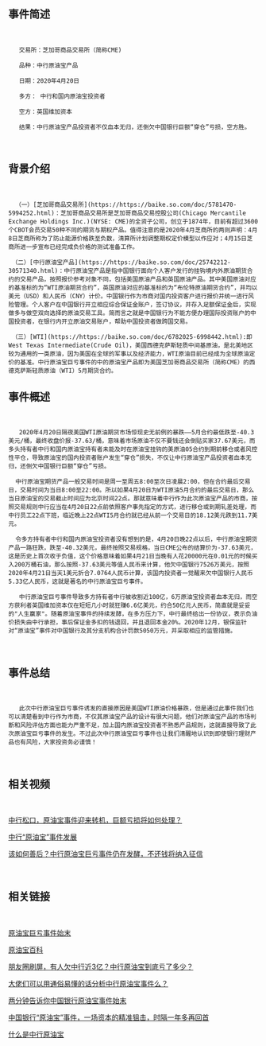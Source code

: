 ## 事件简述  

<br/>

       交易所：芝加哥商品交易所（简称CME)

       品种：中行原油宝产品

       日期：2020年4月20日  

       多方： 中行和国内原油宝投资者   

       空方：英国维加资本

       结果：中行原油宝产品投资者不仅血本无归，还倒欠中国银行巨额“穿仓”亏损，空方胜。

<br/>

## 背景介绍

<br/>

      （一）[芝加哥商品交易所](https://https://baike.so.com/doc/5781470-5994252.html)：芝加哥商品交易所是芝加哥商品交易控股公司(Chicago Mercantile Exchange Holdings Inc.)(NYSE: CME)的全资子公司，创立于1874年，目前有超过3600个CBOT会员交易50种不同的期货与期权产品。值得注意的是2020年4月芝商所的两则声明：4月8日芝商所称为了防止能源价格跌至负数，清算所计划调整期权定价模型以作应对；4月15日芝商所进一步宣布已经完成负价格的测试准备工作。

     （二）[中行原油宝产品](https://https://baike.so.com/doc/25742212-30571340.html)：中行原油宝产品是指中国银行面向个人客户发行的挂钩境内外原油期货合约的交易产品，按照报价参考对象不同，包括美国原油产品和英国原油产品。其中美国原油对应的基准标的为“WTI原油期货合约”，英国原油对应的基准标的为“布伦特原油期货合约”，并均以美元（USD）和人民币（CNY）计价。中国银行作为市商对国内投资客户进行报价并统一进行风险管理。个人客户在中国银行开立相应综合保证金账户，签订协议，并存入足额保证金后，实现做多与做空双向选择的原油交易工具。简而言之就是中国银行为不能方便办理国际投资账户的中国投资者，在银行内开立原油交易账户，帮助中国投资者做跨国交易。

     （三）[WTI](https://https://baike.so.com/doc/6782025-6998442.html):即West Texas Intermediate(Crude Oil)，美国西德克萨斯轻质中间基原油，是北美地区较为通用的一类原油，因为美国在全球的军事以及经济能力，WTI原油目前已经成为全球原油定价的基准。中行原油宝巨亏事件的中的原油宝产品即为美国芝加哥商品交易所（简称CME）的西德克萨斯轻质原油（WTI）5月期货合约。

##  事件概述  

<br/>

       2020年4月20日隔夜美国WTI原油期货市场惊现史无前例的暴跌——5月合约最低跌至-40.3美元/桶，最终收盘价报-37.63/桶，意味着市场原油不仅不要钱还会倒贴买家37.67美元，而多头持有者中行和国内原油宝持有者未能及时在原油宝挂钩的美原油05合约到期前移仓或者风控性平仓，导致原油宝的国内投资者账户发生“穿仓”损失，不仅让中行原油宝产品投资者血本无归，还倒欠中国银行巨额“穿仓”亏损。

      中行原油宝期货产品一般交易时间是周一至周五8:00至次日凌晨2:00，但在合约最后交易日，交易时间为当日8:00至22:00。所以如果4月20日为WTI原油5月合约的最后交易日，那么当日原油宝的交易截止时间应为北京时间22点。那就意味着中行作为此次原油宝产品的市商，按照交易规则中行应当在4月20日22点前依照客户事先指定的方式，进行移仓或到期轧差处理，而中行员工22点下班，临近晚上22点WTI5月合约就已经从前一个交易日的18.12美元跌到11.7美元。

      令多方持有者中行和国内原油宝投资者没有想到的是，4月20日晚22点以后，中行原油宝期货产品一路狂跌，跌至-40.32美元，最终按照交易规格，当日CME公布的结算价为-37.63美元，这是历史上首次收于负值，这个价格意味着如果4月21日当晚有人花20000元在0.01元的时候买入200万桶石油，那么按照-37.63美元等值人民币来计算，他欠中国银行7526万美元，按照2020年4月21日当天1美元折合7.0764人民币计算，该国内投资者一觉醒来欠中国银行人民币5.33亿人民币，这就是著名的中行原油宝巨亏事件。

       中行原油宝巨亏事件导致多方持有者中行被收割近100亿，6万原油宝投资者血本无归，而空方获利者英国维加资本仅在短短几小时就狂赚6.6亿美元，约合50亿元人民币，简直就是妥妥的"人生赢家"。随着原油宝事件的持续发酵，在多方压力下，中行最终给出一份协议，表示负油价损失由中行承担，事后保证金多扣的钱退回，并且退回本金20%。2020年12月，银保监针对“原油宝”事件对中国银行及其分支机构合计罚款5050万元，并采取相应的监管措施。

<br/>

## 事件总结

<br/>

       此次中行原油宝巨亏事件诱发的直接原因是美国WTI原油价格暴跌，但是通过此事件我们也可以清楚看到中行作为市商，不仅其原油宝产品的设计有很大问题，他们对原油宝产品的市场判断和风险评估方面也能力严重不足，加上国内原油宝投资者不熟悉产品规则，这就直接导致了此次原油宝巨亏事件的发生。不过此次中行原油宝巨亏事件也让我们清醒地认识到即使银行理财产品也有风险，大家投资务必谨慎！

<br/>

## 相关视频

<br/>

[中行松口，原油宝事件迎来转机，巨额亏损将如何处理？](https://https://xima.tv/1_Z5VXfA?_sonic=0)

[中行“原油宝”事件发展](https://https://m.bilibili.com/video/BV18T4y137E1)

[该如何善后？中行原油宝巨亏事件仍在发酵，不还钱将纳入征信](https://https://m.ixigua.com/video/6820229921764278795?utm_source=shenma_video)

<br/>

## 相关链接

<br/>

[原油宝巨亏事件始末](https://https://baijiahao.baidu.com/s?id=1727878203716308246)

[原油宝百科](https://https://baike.quark.cn/c/lemma/04457768019509#/index)

[朋友圈刷屏，有人欠中行近3亿？中行原油宝到底亏了多少？](https://https://finance.sina.cn/2020-04-23/detail-iircuyvh9400561.d.html?from=qudao)

[大佬们可以用通俗易懂的话分析中行原油宝事件么？](https://https://www.zhihu.com/answer/1183110387)

[两分钟告诉你中国银行原油宝事件始末](https://https://finance.sina.cn/stock/relnews/hk/2020-04-22/detail-iirczymi7787892.d.html)

[中国银行“原油宝”事件，一场资本的精准狙击，时隔一年多再回首](https://https://view.inews.qq.com/k/20220116A0A50400?web_channel=wap&openApp=false)

[什么是中行原油宝](https://https://www.pf55.cn/jrcj/23348.html)
